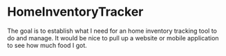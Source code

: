 # HomeInventoryTracker
The goal is to establish what I need for an home inventory tracking tool to do and manage. It would be nice to pull up a website or mobile application to see how much food I got.
